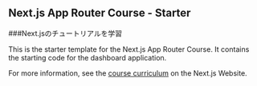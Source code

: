 ## Next.js App Router Course - Starter

###Next.jsのチュートリアルを学習

This is the starter template for the Next.js App Router Course. It contains the starting code for the dashboard application.

For more information, see the [course curriculum](https://nextjs.org/learn) on the Next.js Website.
